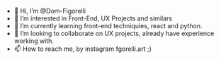 - 👋 Hi, I’m @Dom-Figorelli
- 👀 I’m interested in Front-End, UX Projects and similars
- 🌱 I’m currently learning front-end techniquies, react and python.
- 💞️ I’m looking to collaborate on UX projects, already have experience working with.
- 📫 How to reach me, by instagram fgorelli.art ;)

<!---
Dom-Figorelli/Dom-Figorelli is a ✨ special ✨ repository because its `README.md` (this file) appears on your GitHub profile.
You can click the Preview link to take a look at your changes.
--->
